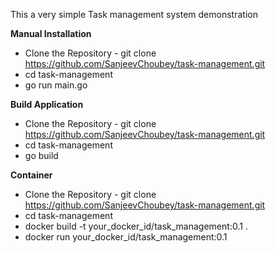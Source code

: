 This a very simple Task management system demonstration

**Manual Installation**
- Clone the Repository - git clone https://github.com/SanjeevChoubey/task-management.git
- cd task-management
-  go run main.go

**Build Application**
- Clone the Repository - git clone https://github.com/SanjeevChoubey/task-management.git
- cd task-management
-  go build
 
**Container**
- Clone the Repository - git clone https://github.com/SanjeevChoubey/task-management.git
- cd task-management
- docker build -t your_docker_id/task_management:0.1 . 
- docker run your_docker_id/task_management:0.1  
